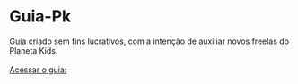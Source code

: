 # Guia-Pk
Guia criado sem fins lucrativos, com a intenção de auxiliar novos freelas do Planeta Kids.<br/><br/>
[ Acessar o guia: ](https://marinsantos.github.io/Guia-Pk/)
